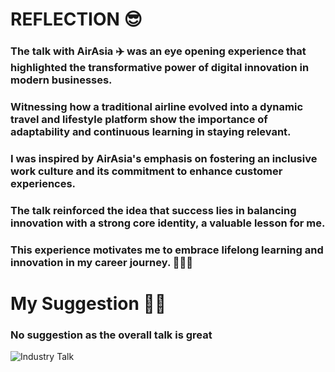 # REFLECTION 😎
### The talk with AirAsia ✈️ was an eye opening experience that highlighted the transformative power of digital innovation in modern businesses.
### Witnessing how a traditional airline evolved into a dynamic travel and lifestyle platform show the importance of adaptability and continuous learning in staying relevant.
### I was inspired by AirAsia's emphasis on fostering an inclusive work culture and its commitment to enhance customer experiences. 
### The talk reinforced the idea that success lies in balancing innovation with a strong core identity, a valuable lesson for me. 
### This experience motivates me to embrace lifelong learning and innovation in my career journey. 🏃‍♂️‍➡️

# My Suggestion 🧑‍🏫
### No suggestion as the overall talk is great 
![Industry Talk](https://Technology_Information_System/assigment_1/insdustry_talk1.jpg)
